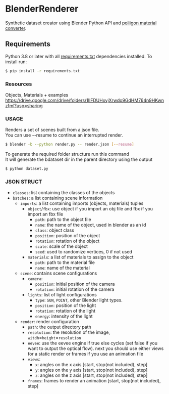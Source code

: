 # BlenderRenderer
Synthetic dataset creator using Blender Python API and [poliigon material converter](https://help.poliigon.com/en/articles/2540839-poliigon-material-converter-addon-for-blender). <br>

## Requirements
Python 3.8 or later with all [requirements.txt](https://github.com/onorabil/blenderRenderer/blob/main/requirements.txt) dependencies installed. To install run:
```bash
$ pip install -r requirements.txt
```

### Resources
Objects, Materials + examples<br>
https://drive.google.com/drive/folders/1IlFDUHxvjXrwdo9GdHM764n9HKwnzfml?usp=sharing

### USAGE

Renders a set of scenes built from a json file. <br>
You can use --resume to continue an interrupted render.

```bash
$ blender -b --python render.py -- render.json [--resume]
```

To generate the required folder structure run this command<br>
It will generate the bdataset dir in the parent directory using the output

```bash
$ python dataset.py
```

### JSON STRUCT

- `classes`: list containing the classes of the objects
- `batches`: a list containing scene information
    - `imports`: a list containing imports (objects, materials) tuples
        - `object`/`fbx`: use object if you import an obj file and fbx if you import an fbx file
            - `path`: path to the object file
            - `name`: the name of the object, used in blender as an id
            - `class`: object class
            - `position`: position of the object
            - `rotation`: rotation of the object
            - `scale`: scale of the object
            - `seed`: used to randomize vertices, 0 if not used
        - `materials`: a list of materials to assign to the object
            - `path`: path to the material file
            - `name`: name of the material
    - `scene`: contains scene configurations
        - `camera`: 
            - `position`: initial position of the camera
            - `rotation`: initial rotation of the camera
        - `lights`: list of light configurations
            - `type`: `SUN`, `POINT`, other Blender light types.
            - `position`: position of the light
            - `rotation`: rotation of the light
            - `energy`: intensity of the light
    - `render`: render configuration
        - `path`: the output directory path
        - `resolution`: the resolution of the image, `witdh`=`height`=`resolution`
        - `eevee`: use the eevee engine if true else cycles (set false if you want to output the optical flow).
        next you should use either views for a static render or frames if you use an animation file
        - `views`:
            - `x`: angles on the x axis [start, stop(not included), step]
            - `y`: angles on the y axis [start, stop(not included), step]
            - `z`: angles on the z axis [start, stop(not included), step]
        - `frames`: frames to render an animation [start, stop(not included), step]

